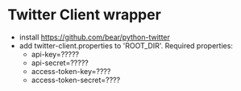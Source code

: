 # Twitter Client wrapper

* install https://github.com/bear/python-twitter
* add twitter-client.properties to 'ROOT_DIR'. Required properties:
  * api-key=?????
  * api-secret=?????
  * access-token-key=????
  * access-token-secret=????
